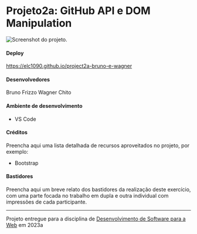 # Projeto2a: GitHub API e DOM Manipulation

![Screenshot do projeto](https://elc1090.github.io/project2a-bruno-e-wagner/app-screenshot.png "Screenshot do projeto").


#### Deploy

https://elc1090.github.io/project2a-bruno-e-wagner


#### Desenvolvedores

Bruno Frizzo
Wagner Chito


#### Ambiente de desenvolvimento

- VS Code

#### Créditos

Preencha aqui uma lista detalhada de recursos aproveitados no projeto, por exemplo:
- Bootstrap

#### Bastidores


Preencha aqui um breve relato dos bastidores da realização deste exercício, com uma parte focada no trabalho em dupla e outra individual com impressões de cada participante.



---
Projeto entregue para a disciplina de [Desenvolvimento de Software para a Web](http://github.com/andreainfufsm/elc1090-2023a) em 2023a